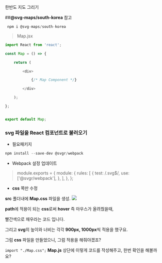 한반도 지도 그리기 

##**@svg-maps/south-korea** 참고

```javascript
 npm i @svg-maps/south-korea
```

>Map.jsx

```javascript
import React from 'react';

const Map = () => {

    return (

        <div>

            {/* Map Component */}

        </div>

    );

};


export default Map;
```


### svg 파일을 React 컴포넌트로 불러오기

- 필요패키지
``` javascript
npm install --save-dev @svgr/webpack
```

- Webpack 설정 업데이트
>module.exports = {
    module: {
        rules: [
            {
                test: /\.svg$/,
                use: ['@svgr/webpack'],
            },
        ],
    },
};


- **css** 쪽만 수정

**src** 폴더내에 **Map.css** 파일을 생성.
![](https://velog.velcdn.com/images%2Fbinhk1004%2Fpost%2F633094ac-523f-4a55-945f-32994ede38b7%2Fimage.png)

**path**에 적용이 되는 **css**로써 **hover** 즉 마우스가 올려줬을때,

빨간색으로 채우라는 코드 입니다.

그리고 **svg**의 높이와 너비는 각각 **900px, 1000px**씩 적용을 했구요.

그럼 **css** 파일을 만들었으니, 그럼 적용을 해줘야겠죠?

`import "./Map.css";` **Map.js** 상단에 이렇게 코드를 작성해주고, 한번 확인을 해볼까요?